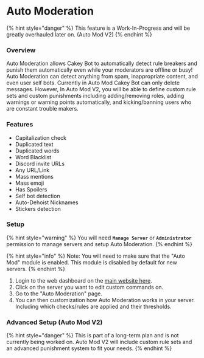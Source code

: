 # Auto Moderation

{% hint style="danger" %}
This feature is a Work-In-Progress and will be greatly overhauled later on. \(Auto Mod V2\)
{% endhint %}

### Overview

Auto Moderation allows Cakey Bot to automatically detect rule breakers and punish them automatically even while your moderators are offline or busy! Auto Moderation can detect anything from spam, inappropriate content, and even user self bots. Currently in Auto Mod Cakey Bot can only delete messages. However, In Auto Mod V2, you will be able to define custom rule sets and custom punishments including adding/removing roles, adding warnings or warning points automatically, and kicking/banning users who are constant trouble makers.

### Features

* Capitalization check
* Duplicated text
* Duplicated words
* Word Blacklist
* Discord invite URLs
* Any URL/Link
* Mass mentions
* Mass emoji
* Has Spoilers
* Self bot detection
* Auto-Dehoist Nicknames
* Stickers detection

### Setup

{% hint style="warning" %}
You will need **`Manage Server`** or **`Administrator`** permission to manage servers and setup Auto Moderation.
{% endhint %}

{% hint style="info" %}
Note: You will need to make sure that the "Auto Mod" module is enabled. This module is disabled by default for new servers.
{% endhint %}

1. Login to the web dashboard on the [main website here](https://cakeybot.app/auth.php).
2. Click on the server you want to edit custom commands on.
3. Go to the "Auto Moderation" page.
4. You can then customization how Auto Moderation works in your server. Including which checks/rules are applied and their thresholds.

### Advanced Setup \(Auto Mod V2\)

{% hint style="danger" %}
This is part of a long-term plan and is not currently being worked on. Auto Mod V2 will include custom rule sets and an advanced punishment system to fit your needs.
{% endhint %}

